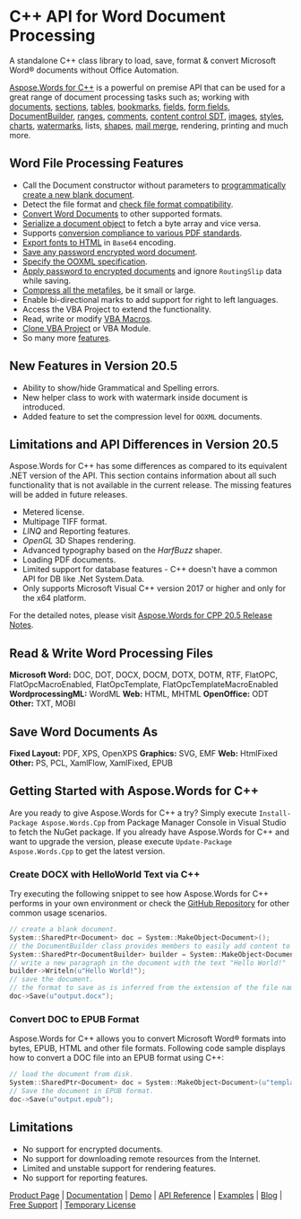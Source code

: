 # C++ API for Word Document Processing

A standalone C++ class library to load, save, format & convert Microsoft Word® documents without Office Automation.

[Aspose.Words for C++](https://products.aspose.com/words/cpp) is a powerful on premise API that can be used for a great range of document processing tasks such as; working with [documents](https://docs.aspose.com/display/wordscpp/Working+with+Document), [sections](https://docs.aspose.com/display/wordscpp/Working+with+Sections), [tables](https://docs.aspose.com/display/wordscpp/Working+with+Tables), [bookmarks](https://docs.aspose.com/display/wordscpp/Working+with+Bookmarks), [fields](https://docs.aspose.com/display/wordscpp/Working+with+Fields), [form fields](https://docs.aspose.com/display/wordscpp/Working+with+Form+Fields), [DocumentBuilder](https://docs.aspose.com/display/wordscpp/Use+DocumentBuilder+to+Insert+Document+Elements), [ranges](https://docs.aspose.com/display/wordscpp/Working+with+Ranges), [comments](https://docs.aspose.com/display/wordscpp/Working+with+Comments), [content control SDT](https://docs.aspose.com/display/wordscpp/Working+with+Content+Control+SDT), [images](https://docs.aspose.com/display/wordscpp/Working+with+Images), [styles](https://docs.aspose.com/display/wordscpp/Working+with+Styles), [charts](https://docs.aspose.com/display/wordscpp/Working+with+Charts), [watermarks](https://docs.aspose.com/display/wordscpp/Working+with+Watermark), lists, [shapes](https://docs.aspose.com/display/wordscpp/Working+with+Shapes), [mail merge](https://docs.aspose.com/display/wordscpp/How+to+Use+Advanced+Mail+Merge+Features), rendering, printing and much more.

## Word File Processing Features

- Call the Document constructor without parameters to [programmatically create a new blank document](https://docs.aspose.com/display/wordscpp/Creating+or+Loading+a+Document#CreatingorLoadingaDocument-CreatingaNewDocument).
- Detect the file format and [check file format compatibility](https://docs.aspose.com/display/wordscpp/Creating+or+Loading+a+Document#CreatingorLoadingaDocument-HowtoDetecttheFileFormatandCheckFormatCompatibility).
- [Convert Word Documents](https://docs.aspose.com/display/wordscpp/Converting+a+Document) to other supported formats.
- [Serialize a document object](https://docs.aspose.com/display/wordscpp/Converting+a+Document#ConvertingaDocument-ConvertaDocumenttoByteArray) to fetch a byte array and vice versa.
- Supports [conversion compliance to various PDF standards](https://docs.aspose.com/display/wordscpp/Converting+a+Document#ConvertingaDocument-ConvertusingPdfCompliance).
- [Export fonts to HTML](https://docs.aspose.com/display/wordscpp/Converting+a+Document#ConvertingaDocument-ExportFontstoHTMLinBase64Encoding) in `Base64` encoding.
- [Save any password encrypted word document](https://docs.aspose.com/display/wordscpp/Working+With+OOXML#WorkingWithOOXML-EncryptDocumentwithPassword).
- [Specify the OOXML specification](https://docs.aspose.com/display/wordscpp/Working+With+OOXML#WorkingWithOOXML-SettingtheComplianceLevel).
- [Apply password to encrypted documents](https://docs.aspose.com/display/wordscpp/Working+with+SaveOptions#WorkingwithSaveOptions-EncryptDocumentWithPassword) and ignore `RoutingSlip` data while saving.
- [Compress all the metafiles](https://docs.aspose.com/display/wordscpp/Working+with+SaveOptions#WorkingwithSaveOptions-CompressMetafiles), be it small or large.
- Enable bi-directional marks to add support for right to left languages.
- Access the VBA Project to extend the functionality.
- Read, write or modify [VBA Macros](https://docs.aspose.com/display/wordscpp/Working+with+VBA+Macros).
- [Clone VBA Project](https://docs.aspose.com/display/wordscpp/Working+with+VBA+Macros#WorkingwithVBAMacros-CloneVBAProject) or VBA Module.
- So many more [features](https://docs.aspose.com/display/wordscpp/Developer+Guide).

## New Features in Version 20.5

- Ability to show/hide Grammatical and Spelling errors.
- New helper class to work with watermark inside document is introduced.
- Added feature to set the compression level for `OOXML` documents.

## Limitations and API Differences in Version 20.5

Aspose.Words for C++ has some differences as compared to its equivalent .NET version of the API. This section contains information about all such functionality that is not available in the current release. The missing features will be added in future releases.

- Metered license.
- Multipage TIFF format.
- *LINQ* and Reporting features.
- *OpenGL* 3D Shapes rendering.
- Advanced typography based on the *HarfBuzz* shaper.
- Loading PDF documents.
- Limited support for database features - C++ doesn't have a common API for DB like .Net System.Data.
- Only supports Microsoft Visual C++ version 2017 or higher and only for the x64 platform.

For the detailed notes, please visit [Aspose.Words for CPP 20.5 Release Notes](https://docs.aspose.com/display/wordscpp/Aspose.Words+for+CPP+20.5+Release+Notes).

## Read & Write Word Processing Files

**Microsoft Word:** DOC, DOT, DOCX, DOCM, DOTX, DOTM, RTF, FlatOPC, FlatOpcMacroEnabled, FlatOpcTemplate, FlatOpcTemplateMacroEnabled
**WordprocessingML:** WordML
**Web:** HTML, MHTML
**OpenOffice:** ODT
**Other:** TXT, MOBI

## Save Word Documents As

**Fixed Layout:** PDF, XPS, OpenXPS
**Graphics:** SVG, EMF
**Web:** HtmlFixed
**Other:** PS, PCL, XamlFlow, XamlFixed, EPUB

## Getting Started with Aspose.Words for C++

Are you ready to give Aspose.Words for C++ a try? Simply execute `Install-Package Aspose.Words.Cpp` from Package Manager Console in Visual Studio to fetch the NuGet package. If you already have Aspose.Words for C++ and want to upgrade the version, please execute `Update-Package Aspose.Words.Cpp` to get the latest version.

### Create DOCX with HelloWorld Text via C++

Try executing the following snippet to see how Aspose.Words for C++ performs in your own environment or check the [GitHub Repository](https://github.com/aspose-words/Aspose.Words-for-C) for other common usage scenarios.

```c++
// create a blank document.
System::SharedPtr<Document> doc = System::MakeObject<Document>();
// the DocumentBuilder class provides members to easily add content to a document.
System::SharedPtr<DocumentBuilder> builder = System::MakeObject<DocumentBuilder>(doc);
// write a new paragraph in the document with the text "Hello World!"
builder->Writeln(u"Hello World!");
// save the document. 
// the format to save as is inferred from the extension of the file name.
doc->Save(u"output.docx");
```

### Convert DOC to EPUB Format

Aspose.Words for C++ allows you to convert Microsoft Word® formats into bytes, EPUB, HTML and other file formats. Following code sample displays how to convert a DOC file into an EPUB format using C++:

```c++
// load the document from disk.
System::SharedPtr<Document> doc = System::MakeObject<Document>(u"template.doc");
// Save the document in EPUB format.
doc->Save(u"output.epub");
```

## Limitations

- No support for encrypted documents.
- No support for downloading remote resources from the Internet.
- Limited and unstable support for rendering features.
- No support for reporting features.

[Product Page](https://products.aspose.com/words/cpp) | [Documentation](https://docs.aspose.com/display/wordscpp/Home) | [Demo](https://products.aspose.app/words/family) | [API Reference](https://apireference.aspose.com/cpp/words) | [Examples](https://github.com/aspose-words/Aspose.Words-for-C) | [Blog](https://blog.aspose.com/category/words/) | [Free Support](https://forum.aspose.com/c/words) |  [Temporary License](https://purchase.aspose.com/temporary-license)
